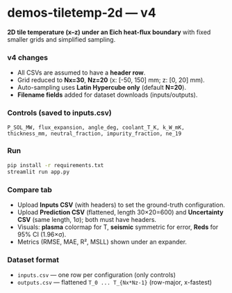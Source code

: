 # demos-tiletemp-2d — v4

**2D tile temperature (x–z) under an Eich heat-flux boundary** with fixed smaller grids and simplified sampling.

### v4 changes
- All CSVs are assumed to have a **header row**.
- Grid reduced to **Nx=30**, **Nz=20** (x: \[-50, 150] mm; z: \[0, 20] mm).
- Auto-sampling uses **Latin Hypercube only** (default **N=20**).
- **Filename fields** added for dataset downloads (inputs/outputs).

### Controls (saved to inputs.csv)
`P_SOL_MW, flux_expansion, angle_deg, coolant_T_K, k_W_mK, thickness_mm, neutral_fraction, impurity_fraction, ne_19`

### Run
```bash
pip install -r requirements.txt
streamlit run app.py
```

### Compare tab
- Upload **Inputs CSV** (with headers) to set the ground-truth configuration.
- Upload **Prediction CSV** (flattened, length 30×20=600) and **Uncertainty CSV** (same length, 1σ); both must have headers.
- Visuals: **plasma** colormap for T, **seismic** symmetric for error, **Reds** for 95% CI (1.96×σ).
- Metrics (RMSE, MAE, R², MSLL) shown under an expander.

### Dataset format
- `inputs.csv` — one row per configuration (only controls)
- `outputs.csv` — flattened `T_0 ... T_{Nx*Nz-1}` (row-major, x-fastest)
